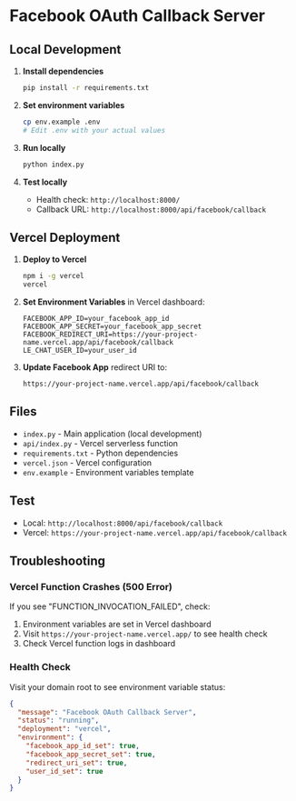 # Facebook OAuth Callback Server

## Local Development

1. **Install dependencies**
   ```bash
   pip install -r requirements.txt
   ```

2. **Set environment variables**
   ```bash
   cp env.example .env
   # Edit .env with your actual values
   ```

3. **Run locally**
   ```bash
   python index.py
   ```

4. **Test locally**
   - Health check: `http://localhost:8000/`
   - Callback URL: `http://localhost:8000/api/facebook/callback`

## Vercel Deployment

1. **Deploy to Vercel**
   ```bash
   npm i -g vercel
   vercel
   ```

2. **Set Environment Variables** in Vercel dashboard:
   ```
   FACEBOOK_APP_ID=your_facebook_app_id
   FACEBOOK_APP_SECRET=your_facebook_app_secret
   FACEBOOK_REDIRECT_URI=https://your-project-name.vercel.app/api/facebook/callback
   LE_CHAT_USER_ID=your_user_id
   ```

3. **Update Facebook App** redirect URI to:
   ```
   https://your-project-name.vercel.app/api/facebook/callback
   ```

## Files
- `index.py` - Main application (local development)
- `api/index.py` - Vercel serverless function
- `requirements.txt` - Python dependencies
- `vercel.json` - Vercel configuration
- `env.example` - Environment variables template

## Test
- Local: `http://localhost:8000/api/facebook/callback`
- Vercel: `https://your-project-name.vercel.app/api/facebook/callback`

## Troubleshooting

### Vercel Function Crashes (500 Error)
If you see "FUNCTION_INVOCATION_FAILED", check:
1. Environment variables are set in Vercel dashboard
2. Visit `https://your-project-name.vercel.app/` to see health check
3. Check Vercel function logs in dashboard

### Health Check
Visit your domain root to see environment variable status:
```json
{
  "message": "Facebook OAuth Callback Server",
  "status": "running",
  "deployment": "vercel",
  "environment": {
    "facebook_app_id_set": true,
    "facebook_app_secret_set": true,
    "redirect_uri_set": true,
    "user_id_set": true
  }
}
```
